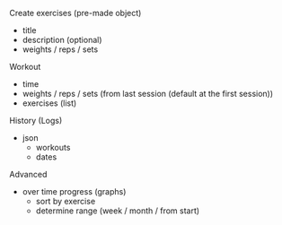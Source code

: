 Create exercises (pre-made object)
- title
- description (optional)
- weights / reps / sets

Workout
- time
- weights / reps / sets (from last session (default at the first session))
- exercises (list)

History (Logs)
- json
	- workouts
	- dates
	
Advanced
- over time progress (graphs)
	- sort by exercise
	- determine range (week / month / from start)